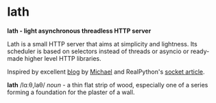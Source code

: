 # lath
<strong>lath - light asynchronous threadless HTTP server</strong>

Lath is a small HTTP server that aims at simplicity and lightness. Its
scheduler is based on selectors instead of threads or asyncio or
ready-made higher level HTTP libraries.

Inspired by excellent <a href="https://mleue.com/posts/what-is-a-webserver-and-web-application/">blog</a> by <a href="https://mleue.com/about/">Michael</a> and RealPython's <a href="https://realpython.com/python-sockets/">socket article</a>.

<strong>lath</strong> /lɑːθ,laθ/
<em>noun</em> - a thin flat strip of wood, especially one of a series forming a foundation for the plaster of a wall.
